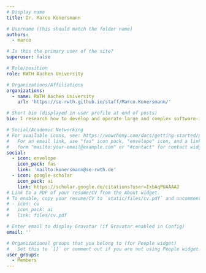 ```yaml
---
# Display name
title: Dr. Marco Konersmann

# Username (this should match the folder name)
authors:
  - marco

# Is this the primary user of the site?
superuser: false

# Role/position
role: RWTH Aachen University

# Organizations/Affiliations
organizations:
  - name: RWTH Aachen University
    url: 'https://se-rwth.github.io/staff/Marco.Konersmann/'

# Short bio (displayed in user profile at end of posts)
bio: I research how to develop and operate large and complex software-intensive application systems. A major focus of my work is the interaction between different software development and operation phases. My methods include model-based software engineering (MBSE), software architecture, and continuous software engineering. I develop methods and tools in these areas and evaluate them empirically.

# Social/Academic Networking
# For available icons, see: https://wowchemy.com/docs/getting-started/page-builder/#icons
#   For an email link, use "fas" icon pack, "envelope" icon, and a link in the
#   form "mailto:your-email@example.com" or "#contact" for contact widget.
social:
  - icon: envelope
    icon_pack: fas
    link: 'mailto:konersmann@se-rwth.de'
  - icon: google-scholar
    icon_pack: ai
    link: https://scholar.google.de/citations?user=IxbAqPUAAAAJ
# Link to a PDF of your resume/CV from the About widget.
# To enable, copy your resume/CV to `static/files/cv.pdf` and uncomment the lines below.
# - icon: cv
#   icon_pack: ai
#   link: files/cv.pdf

# Enter email to display Gravatar (if Gravatar enabled in Config)
email: ''

# Organizational groups that you belong to (for People widget)
#   Set this to `[]` or comment out if you are not using People widget.
user_groups:
  - Members
---
```


